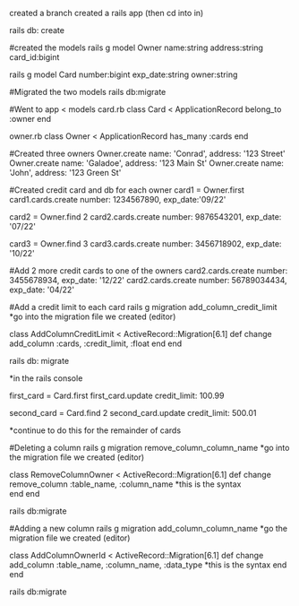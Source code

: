 created a branch
created a rails app (then cd into in)

rails db: create

#created the models
rails g model Owner name:string address:string card_id:bigint

rails g model Card number:bigint exp_date:string owner:string

#Migrated the two models
rails db:migrate

#Went to app < models
card.rb
class Card < ApplicationRecord
  belong_to :owner
end

owner.rb
class Owner < ApplicationRecord
  has_many :cards
end

#Created three owners
Owner.create name: 'Conrad', address: '123 Street'
Owner.create name: 'Galadoe', address: '123 Main St'
Owner.create name: 'John', address: '123 Green St'

#Created credit card and db for each owner
card1 = Owner.first
card1.cards.create number: 1234567890,  exp_date:'09/22'

card2 = Owner.find 2
card2.cards.create number: 9876543201, exp_date: '07/22'

card3 = Owner.find 3
card3.cards.create number: 3456718902, exp_date: '10/22'

#Add 2 more credit cards to one of the owners
card2.cards.create number: 3455678934, exp_date: '12/22'
card2.cards.create number: 56789034434, exp_date: '04/22'

#Add a credit limit to each card
rails g migration add_column_credit_limit
*go into the migration file we created (editor)

class AddColumnCreditLimit < ActiveRecord::Migration[6.1]
  def change
    add_column :cards, :credit_limit, :float
  end
end

rails db: migrate

*in the rails console

first_card = Card.first
first_card.update credit_limit: 100.99

second_card = Card.find 2
second_card.update credit_limit: 500.01

*continue to do this for the remainder of cards



#Deleting a column
rails g migration remove_column_column_name
*go into the migration file we created (editor)

class RemoveColumnOwner < ActiveRecord::Migration[6.1]
  def change
    remove_column :table_name, :column_name *this is the syntax  
  end
end

rails db:migrate

#Adding a new column
rails g migration add_column_column_name
*go the migration file we created (editor)

class AddColumnOwnerId < ActiveRecord::Migration[6.1]
  def change
    add_column :table_name, :column_name, :data_type *this is the syntax
  end
end

rails db:migrate
